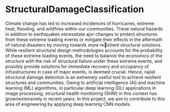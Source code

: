 # StructuralDamageClassification
Climate change has led to increased incidences of hurricanes, extreme heat, flooding, and wildfires within our communities. These natural hazards in addition to earthquakes necessitate ajor changes to protect structures from these extreme loading events or mitigate their effects in the aftermath of natural disasters by moving towards more resilient structural solutions. While resilient structural design methodologies accounts for the probability of these extreme loading events, the need to balance the economics of the structure with the risk of structural failure under these extreme events, and possibly provide solutions for immediate recovery and occupancy of infrastructures in case of major events, is deemed crucial. Hence, rapid structural damage detection is an extremely useful tool to achieve resilient structures and communities. Owing to artificial intelligence (AI) and machine learning (ML) algorithms, in particular deep learning (DL) applications in image processing, structural health monitoring (SHM) in this context has grownextensively in recent years. In this project, we aim to contribute to this area of engineering by applying deep learning CNN models.
